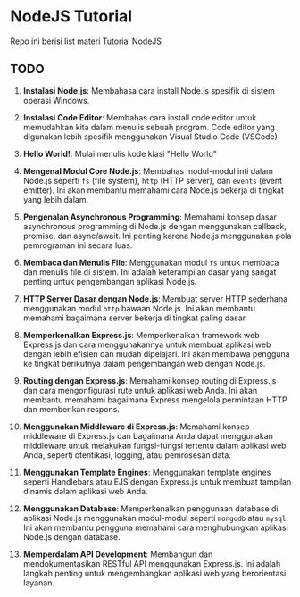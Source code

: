 # NodeJS Tutorial
Repo ini berisi list materi Tutorial NodeJS

## TODO

1. **Instalasi Node.js**: Membahasa cara install Node.js spesifik di sistem operasi Windows.

1. **Instalasi Code Editor**: Membahas cara install code editor untuk memudahkan kita dalam menulis sebuah program. Code editor yang digunakan lebih spesifik menggunakan Visual Studio Code (VSCode)

1. **Hello World!**: Mulai menulis kode klasi "Hello World"

1. **Mengenal Modul Core Node.js**: Membahas modul-modul inti dalam Node.js seperti `fs` (file system), `http` (HTTP server), dan `events` (event emitter). Ini akan membantu memahami cara Node.js bekerja di tingkat yang lebih dalam.

2. **Pengenalan Asynchronous Programming**: Memahami konsep dasar asynchronous programming di Node.js dengan menggunakan callback, promise, dan async/await. Ini penting karena Node.js menggunakan pola pemrograman ini secara luas.

3. **Membaca dan Menulis File**: Menggunakan modul `fs` untuk membaca dan menulis file di sistem. Ini adalah keterampilan dasar yang sangat penting untuk pengembangan aplikasi Node.js.

4. **HTTP Server Dasar dengan Node.js**: Membuat server HTTP sederhana menggunakan modul `http` bawaan Node.js. Ini akan membantu memahami bagaimana server bekerja di tingkat paling dasar.

5. **Memperkenalkan Express.js**: Memperkenalkan framework web Express.js dan cara menggunakannya untuk membuat aplikasi web dengan lebih efisien dan mudah dipelajari. Ini akan membawa pengguna ke tingkat berikutnya dalam pengembangan web dengan Node.js.

6. **Routing dengan Express.js**: Memahami konsep routing di Express.js dan cara mengonfigurasi rute untuk aplikasi web Anda. Ini akan membantu memahami bagaimana Express mengelola permintaan HTTP dan memberikan respons.

7. **Menggunakan Middleware di Express.js**: Memahami konsep middleware di Express.js dan bagaimana Anda dapat menggunakan middleware untuk melakukan fungsi-fungsi tertentu dalam aplikasi web Anda, seperti otentikasi, logging, atau pemrosesan data.

8. **Menggunakan Template Engines**: Menggunakan template engines seperti Handlebars atau EJS dengan Express.js untuk membuat tampilan dinamis dalam aplikasi web Anda.

9. **Menggunakan Database**: Memperkenalkan penggunaan database di aplikasi Node.js menggunakan modul-modul seperti `mongodb` atau `mysql`. Ini akan membantu pengguna memahami cara menghubungkan aplikasi Node.js dengan database.

10. **Memperdalam API Development**: Membangun dan mendokumentasikan RESTful API menggunakan Express.js. Ini adalah langkah penting untuk mengembangkan aplikasi web yang berorientasi layanan.